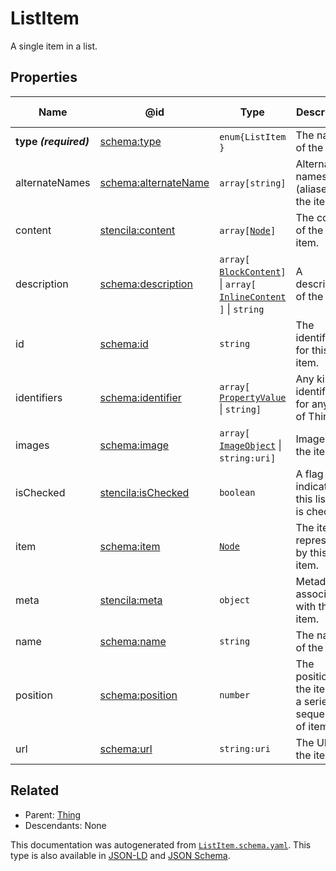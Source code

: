 # ListItem

A single item in a list.

## Properties

| Name                  | @id                                                             | Type                                                                                                         | Description                                                | Inherited from         |
| --------------------- | --------------------------------------------------------------- | ------------------------------------------------------------------------------------------------------------ | ---------------------------------------------------------- | ---------------------- |
| **type _(required)_** | [schema:type](https://schema.org/type)                          | `enum{`​`ListItem`​`}`                                                                                       | The name of the type.                                      | [Entity](./Entity)     |
| alternateNames        | [schema:alternateName](https://schema.org/alternateName)        | `array[`​`string`​`]`                                                                                        | Alternate names (aliases) for the item.                    | [Thing](./Thing)       |
| content               | [stencila:content](https://schema.stenci.la/content.jsonld)     | `array[`​[`Node`](./Node)​`]`                                                                                | The content of the list item.                              | [ListItem](./ListItem) |
| description           | [schema:description](https://schema.org/description)            | `array[`​[`BlockContent`](./BlockContent)​`]` \| `array[`​[`InlineContent`](./InlineContent)​`]` \| `string` | A description of the item.                                 | [Thing](./Thing)       |
| id                    | [schema:id](https://schema.org/id)                              | `string`                                                                                                     | The identifier for this item.                              | [Entity](./Entity)     |
| identifiers           | [schema:identifier](https://schema.org/identifier)              | `array[`​[`PropertyValue`](./PropertyValue) \| `string`​`]`                                                  | Any kind of identifier for any kind of Thing.              | [Thing](./Thing)       |
| images                | [schema:image](https://schema.org/image)                        | `array[`​[`ImageObject`](./ImageObject) \| `string:uri`​`]`                                                  | Images of the item.                                        | [Thing](./Thing)       |
| isChecked             | [stencila:isChecked](https://schema.stenci.la/isChecked.jsonld) | `boolean`                                                                                                    | A flag to indicate if this list item is checked.           | [ListItem](./ListItem) |
| item                  | [schema:item](https://schema.org/item)                          | [`Node`](./Node)                                                                                             | The item represented by this list item.                    | [ListItem](./ListItem) |
| meta                  | [stencila:meta](https://schema.stenci.la/meta.jsonld)           | `object`                                                                                                     | Metadata associated with this item.                        | [Entity](./Entity)     |
| name                  | [schema:name](https://schema.org/name)                          | `string`                                                                                                     | The name of the item.                                      | [Thing](./Thing)       |
| position              | [schema:position](https://schema.org/position)                  | `number`                                                                                                     | The position of the item in a series or sequence of items. | [ListItem](./ListItem) |
| url                   | [schema:url](https://schema.org/url)                            | `string:uri`                                                                                                 | The URL of the item.                                       | [Thing](./Thing)       |

## Related

-   Parent: [Thing](./Thing)
-   Descendants: None

 This documentation was autogenerated from [`ListItem.schema.yaml`](https://github.com/stencila/schema/blob/master/schema/ListItem.schema.yaml). This type is also available in [JSON-LD](https://schema.org/ListItem) and [JSON Schema](https://schema.stenci.la/ListItem.schema.json).
